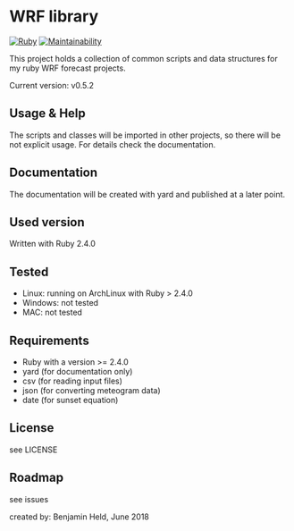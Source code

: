 # WRF library
[![Ruby](https://github.com/SettRaziel/wrf_library/actions/workflows/ruby.yml/badge.svg?branch=development)](https://github.com/SettRaziel/wrf_library/actions/workflows/ruby.yml)
[![Maintainability](https://api.codeclimate.com/v1/badges/8e22d6851e065fddf8a3/maintainability)](https://codeclimate.com/github/SettRaziel/wrf_library/maintainability)

This project holds a collection of common scripts and data structures for my ruby WRF forecast projects.

Current version: v0.5.2

## Usage & Help
The scripts and classes will be imported in other projects, so there will be not explicit usage.
For details check the documentation.

## Documentation
The documentation will be created with yard and published at a later point.

## Used version
Written with Ruby 2.4.0

## Tested
* Linux: running on ArchLinux with Ruby > 2.4.0
* Windows: not tested
* MAC: not tested

## Requirements
* Ruby with a version >= 2.4.0
* yard (for documentation only)
* csv (for reading input files)
* json (for converting meteogram data)
* date (for sunset equation)

## License
see LICENSE

## Roadmap
see issues

created by: Benjamin Held, June 2018

